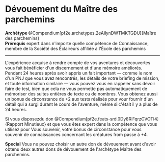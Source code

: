 # Dévouement du Maître des parchemins

<div><strong>Archétype </strong>@Compendium[pf2e.archetypes.2eAiIynDWTMKTGDU]{Maître des parchemins}</div>
<div><span id="ctl00_MainContent_DetailedOutput"><strong>Prérequis</strong> expert dans n'importe quelle compétence de Connaissance, membre de la Société des Éclaireurs affiliée à l'École des parchemins<br></span></div>
<hr>
<p>L'expérience acquise à rendre compte de vos aventures et découvertes vous fait bénéficier d'un discernement et d'une mémoire améliorés. Pendant 24 heures après avoir appris un fait important — comme le nom d'un PNJ que vous avez rencontrés, les détails de votre briefing de mission, et toute information similaire — vous pouvez vous en rappeler sans devoir faire de test, bien que cela ne vous permette pas automatiquement de mémoriser des suites entières de texte ou de nombres. Vous obtenez aussi un bonus de circonstance de +2 aux tests réalisés pour vour fournir d'un détail qui a surgi durant le cours de l'aventure, même si c'était il y a plus de 24 heures.</p>
<p>Si vous disposezdu don @Compendium[pf2e.feats-srd.0Dy8RlFqrzCVOTl4]{Rapport Minutieux}&nbsp;et que vous êtes expert dans la compétence que vous utilisez pour Vous souvenir, votre bonus de circonstance pour vous souvenir de connaissances concernant les créatures from passe à +4.</p>
<p><strong>Special</strong> Vous ne pouvez choisir un autre don de dévouement avant d'avoir obtenu deux autres dons de dévouement de l'archétype Maître des parchemins.&nbsp;</p>